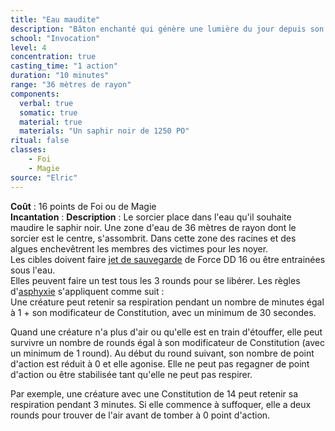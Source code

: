 ```yaml
---
title: "Eau maudite"
description: "Bâton enchanté qui génère une lumière du jour depuis son centre pour le lanceur et toute personne qu'il décide dans le rayon"
school: "Invocation"
level: 4
concentration: true
casting_time: "1 action"
duration: "10 minutes"
range: "36 mètres de rayon"
components:
  verbal: true
  somatic: true
  material: true
  materials: "Un saphir noir de 1250 PO"
ritual: false
classes:
    - Foi
    - Magie
source: "Elric"
---
```

**Coût** : 16 points de Foi ou de Magie  
**Incantation** : 
**Description** : Le sorcier place dans l'eau qu'il souhaite maudire le saphir noir. Une zone d'eau de 36 mètres de rayon dont le sorcier est le centre, s'assombrit. Dans cette zone des racines et des algues enchevêtrent les membres des victimes pour les noyer.  
Les cibles doivent faire [jet de sauvegarde](/utiliser-les-caracteristiques/#jets-de-sauvegarde) de Force DD 16 ou être entrainées sous l'eau.  
Elles peuvent faire un test tous les 3 rounds pour se libérer. Les règles d'[asphyxie](/partir-a-l-aventure/#asphyxie) s'appliquent comme suit :  
Une créature peut retenir sa respiration pendant un nombre de minutes égal à 1 + son modificateur de Constitution, avec un minimum de 30 secondes.  

Quand une créature n'a plus d'air ou qu'elle est en train d'étouffer, elle peut survivre un nombre de rounds égal à son modificateur de Constitution (avec un minimum de 1 round). Au début du round suivant, son nombre de point d'action est réduit à 0 et elle agonise. Elle ne peut pas regagner de point d'action ou être stabilisée tant qu'elle ne peut pas respirer.  

Par exemple, une créature avec une Constitution de 14 peut retenir sa respiration pendant 3 minutes. Si elle commence à suffoquer, elle a deux rounds pour trouver de l'air avant de tomber à 0 point d'action.  
